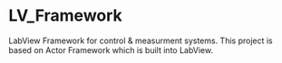 # LV_Framework
LabView Framework for control &amp; measurment systems. This project is based on Actor Framework which is built into LabView.
